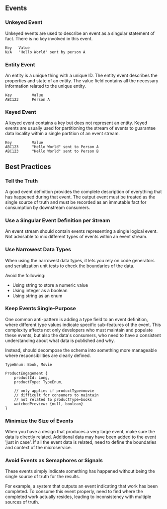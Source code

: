 ## Events

### Unkeyed Event

Unkeyed events are used to describe an event as a singular statement of fact. There is no key involved in this event.

```
Key   Value
N/A   "Hello World" sent by person A
```

### Entity Event

An entity is a unique thing with a unique ID. The entity event describes the properties and state of an entity. The value field contains all the necessary information related to the unique entity.

```
Key         Value
ABC123      Person A
```

### Keyed Event

A keyed event contains a key but does not represent an entity. Keyed events are usually used for partitioning the stream of events to guarantee data locality within a single partition of an event stream.

```
Key         Value
ABC123      "Hello World" sent to Person A
ABC123      "Hello World" sent to Person B
```

## Best Practices

### Tell the Truth

A good event definition provides the complete description of everything that has happened during that event. The output event must be treated as the single source of truth and must be recorded as an immutable fact for consumption by downstream consumers.

### Use a Singular Event Definition per Stream

An event stream should contain events representing a single logical event. Not advisable to mix different types of events within an event stream.

### Use Narrowest Data Types

When using the narrowest data types, it lets you rely on code generators and serialization unit tests to check the boundaries of the data.

Avoid the following:

- Using string to store a numeric value
- Using integer as a boolean
- Using string as an enum

### Keep Events Single-Purpose

One common anti-pattern is adding a type field to an event definition, where different type values indicate specific sub-features of the event. This complexity affects not only developers who must maintain and populate these events, but also the data's consumers, who need to have a consistent understanding about what data is published and why.

Instead, should decompose the schema into something more manageable where responsibilities are clearly defined.

```
TypeEnum: Book, Movie

ProductEngagement {
    productId: Long,
    productType: TypeEnum,

    // only applies if productType=movie
    // difficult for consumers to maintain
    // not related to productType=books
    watchedPreview: {null, boolean}
}
```

### Minimize the Size of Events

When you have a design that produces a very large event, make sure the data is directly related. Additional data may have been added to the event 'just in case'. If all the event data is related, need to define the boundaries and context of the microservice.

### Avoid Events as Semaphores or Signals

These events simply indicate something has happened without being the single source of truth for the results.

For example, a system that outputs an event indicating that work has been completed. To consume this event properly, need to find where the completed work actually resides, leading to inconsistency with multiple sources of truth.
